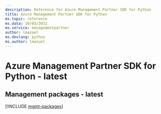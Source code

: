 ```yaml
---
description: Reference for Azure Management Partner SDK for Python
title: Azure Management Partner SDK for Python
ms.topic: reference
ms.data: 10/03/2022
ms.service: managementpartner
author: lmazuel
ms.devlang: python
ms.author: lmazuel
---
```

# Azure Management Partner SDK for Python - latest

## Management packages - latest
[!INCLUDE [mgmt-packages](management-partner-mgmt-index.md)]